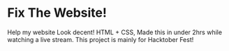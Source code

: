 # Fix The Website!
Help my website Look decent! HTML + CSS, Made this in under 2hrs while watching a live stream. This project is mainly for Hacktober Fest!
